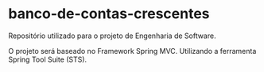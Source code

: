# banco-de-contas-crescentes
Repositório utilizado para o projeto de Engenharia de Software.

O projeto será baseado no Framework Spring MVC. Utilizando a ferramenta Spring Tool Suite (STS).
